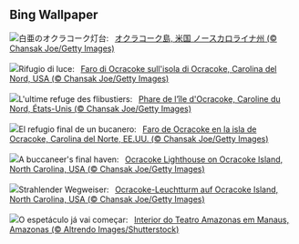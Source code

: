 ## Bing Wallpaper
![](https://www.bing.com/th?id=OHR.OcracokeLight_JA-JP0600038027_UHD.jpg&w=1000)白亜のオクラコーク灯台:&nbsp;&ensp;[オクラコーク島,  米国 ノースカロライナ州 (© Chansak Joe/Getty Images)](https://www.bing.com/th?id=OHR.OcracokeLight_JA-JP0600038027_UHD.jpg)
<br><br/>
![](https://www.bing.com/th?id=OHR.OcracokeLight_IT-IT0714167310_UHD.jpg&w=1000)Rifugio di luce:&nbsp;&ensp;[Faro di Ocracoke sull'isola di Ocracoke, Carolina del Nord, USA (© Chansak Joe/Getty Images)](https://www.bing.com/th?id=OHR.OcracokeLight_IT-IT0714167310_UHD.jpg)
<br><br/>
![](https://www.bing.com/th?id=OHR.OcracokeLight_FR-FR4610560475_UHD.jpg&w=1000)L'ultime refuge des flibustiers:&nbsp;&ensp;[Phare de l’île d'Ocracoke, Caroline du Nord, États-Unis (© Chansak Joe/Getty Images)](https://www.bing.com/th?id=OHR.OcracokeLight_FR-FR4610560475_UHD.jpg)
<br><br/>
![](https://www.bing.com/th?id=OHR.OcracokeLight_ES-ES5015251723_UHD.jpg&w=1000)El refugio final de un bucanero:&nbsp;&ensp;[Faro de Ocracoke en la isla de Ocracoke, Carolina del Norte, EE.UU. (© Chansak Joe/Getty Images)](https://www.bing.com/th?id=OHR.OcracokeLight_ES-ES5015251723_UHD.jpg)
<br><br/>
![](https://www.bing.com/th?id=OHR.OcracokeLight_EN-GB0317471752_UHD.jpg&w=1000)A buccaneer's final haven:&nbsp;&ensp;[Ocracoke Lighthouse on Ocracoke Island, North Carolina, USA (© Chansak Joe/Getty Images)](https://www.bing.com/th?id=OHR.OcracokeLight_EN-GB0317471752_UHD.jpg)
<br><br/>
![](https://www.bing.com/th?id=OHR.OcracokeLight_DE-DE4329523097_UHD.jpg&w=1000)Strahlender Wegweiser:&nbsp;&ensp;[Ocracoke-Leuchtturm auf Ocracoke Island, North Carolina, USA (© Chansak Joe/Getty Images)](https://www.bing.com/th?id=OHR.OcracokeLight_DE-DE4329523097_UHD.jpg)
<br><br/>
![](https://www.bing.com/th?id=OHR.DiaNacionaldoTeatro_PT-BR7232325945_UHD.jpg&w=1000)O espetáculo já vai começar:&nbsp;&ensp;[Interior do Teatro Amazonas em Manaus, Amazonas (© Altrendo Images/Shutterstock)](https://www.bing.com/th?id=OHR.DiaNacionaldoTeatro_PT-BR7232325945_UHD.jpg)
<br><br/>
